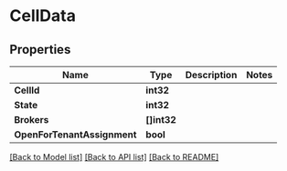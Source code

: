 # CellData

## Properties

Name | Type | Description | Notes
------------ | ------------- | ------------- | -------------
**CellId** | **int32** |  | 
**State** | **int32** |  | 
**Brokers** | **[]int32** |  | 
**OpenForTenantAssignment** | **bool** |  | 

[[Back to Model list]](../README.md#documentation-for-models) [[Back to API list]](../README.md#documentation-for-api-endpoints) [[Back to README]](../README.md)


